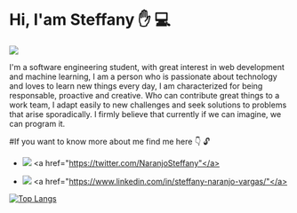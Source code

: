 # Hi, I'am Steffany :hand: :computer:

<img src="https://www.expert.ai/wp-content/uploads/2017/03/machine-learning-definition.jpeg">

I'm a software engineering student, with great interest in web development and machine learning, I am a person who is passionate about technology and loves to learn new things every day, I am characterized for being responsable, proactive and creative. Who can contribute great things to a work team, I adapt easily to new challenges and seek solutions to problems that arise sporadically. I firmly believe that currently if we can imagine, we can program it. 

#If you want to know more about me find me here :point_down: :unlock:
- <img src="https://img.shields.io/badge/Twitter-1DA1F2?style=for-the-badge&logo=twitter&logoColor=white"> <a href="https://twitter.com/NaranjoSteffany"</a>

- <img src="https://img.shields.io/badge/LinkedIn-0077B5?style=for-the-badge&logo=linkedin&logoColor=white"> <a href="https://www.linkedin.com/in/steffany-naranjo-vargas/"</a>

[![Top Langs](https://github-readme-stats.vercel.app/api/top-langs/?username=steffanynaranjov&layout=compact&theme=dark)](https://github.com/steffanynaranjov/github-readme-stats)

